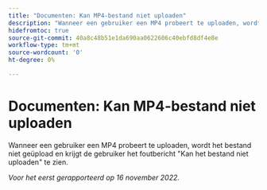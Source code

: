 ```yaml
---
title: "Documenten: Kan MP4-bestand niet uploaden"
description: "Wanneer een gebruiker een MP4 probeert te uploaden, wordt het bestand niet geüpload en ziet de gebruiker het foutbericht Kan het bestand niet uploaden."
hidefromtoc: true
source-git-commit: 40a8c48b51e1da690aa0622606c40ebfd8df4e8e
workflow-type: tm+mt
source-wordcount: '0'
ht-degree: 0%

---
```



# Documenten: Kan MP4-bestand niet uploaden

Wanneer een gebruiker een MP4 probeert te uploaden, wordt het bestand niet geüpload en krijgt de gebruiker het foutbericht &quot;Kan het bestand niet uploaden&quot; te zien.

_Voor het eerst gerapporteerd op 16 november 2022._

